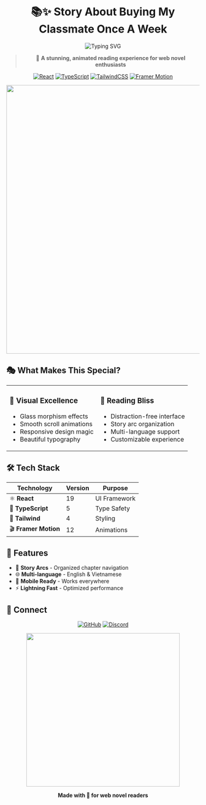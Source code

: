 <div align="center">

# 📚✨ Story About Buying My Classmate Once A Week

<img src="https://readme-typing-svg.herokuapp.com?font=Fira+Code&size=22&duration=3000&pause=1000&color=6366F1&center=true&vCenter=true&width=600&lines=Beautiful+Web+Novel+Reading+Platform;Vietnamese+Translation+Available;Smooth+Animations+%26+Modern+Design" alt="Typing SVG" />

> 🌟 **A stunning, animated reading experience for web novel enthusiasts**

[![React](https://img.shields.io/badge/React-19-61DAFB?style=for-the-badge&logo=react&logoColor=white)](https://react.dev/)
[![TypeScript](https://img.shields.io/badge/TypeScript-5-3178C6?style=for-the-badge&logo=typescript&logoColor=white)](https://www.typescriptlang.org/)
[![TailwindCSS](https://img.shields.io/badge/Tailwind-4-06B6D4?style=for-the-badge&logo=tailwindcss&logoColor=white)](https://tailwindcss.com/)
[![Framer Motion](https://img.shields.io/badge/Framer_Motion-12-FF69B4?style=for-the-badge&logo=framer&logoColor=white)](https://www.framer.com/motion/)

<img src="https://user-images.githubusercontent.com/74038190/212284100-561aa473-3905-4a80-b561-0d28506553ee.gif" width="700">

</div>

## 🎭 What Makes This Special?

<table>
<tr>
<td width="50%">

### 🎨 **Visual Excellence**
- Glass morphism effects
- Smooth scroll animations  
- Responsive design magic
- Beautiful typography

</td>
<td width="50%">

### 📖 **Reading Bliss**
- Distraction-free interface
- Story arc organization
- Multi-language support
- Customizable experience

</td>
</tr>
</table>

## 🛠️ Tech Stack

<div align="center">

| Technology | Version | Purpose |
|------------|---------|---------|
| ⚛️ **React** | 19 | UI Framework |
| 📘 **TypeScript** | 5 | Type Safety |
| 🎨 **Tailwind** | 4 | Styling |
| 🎬 **Framer Motion** | 12 | Animations |

</div>

## 🌟 Features

- 🎯 **Story Arcs** - Organized chapter navigation
- 🌐 **Multi-language** - English & Vietnamese
- 📱 **Mobile Ready** - Works everywhere
- ⚡ **Lightning Fast** - Optimized performance

## 💫 Connect

<div align="center">

[![GitHub](https://img.shields.io/badge/GitHub-Repository-181717?style=for-the-badge&logo=github)](https://github.com/w3lt/shuu-ni-ichido-classmate-wo-kau-hanashi)
[![Discord](https://img.shields.io/badge/Discord-Chat-5865F2?style=for-the-badge&logo=discord&logoColor=white)](https://discordapp.com/users/866989139195199508)

<img src="https://user-images.githubusercontent.com/74038190/212284158-e840e285-664b-44d7-b79b-e264b5e54825.gif" width="400">

**Made with 💜 for web novel readers**

</div>
